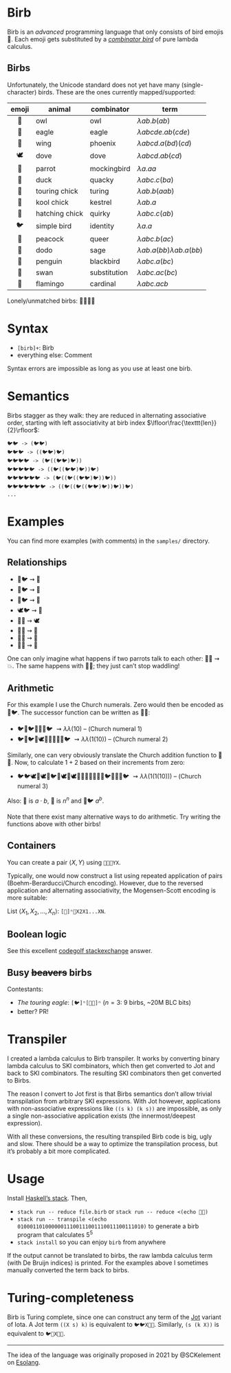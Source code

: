 # Birb

Birb is an *advanced* programming language that only consists of bird
emojis 🐣. Each emoji gets substituted by a [*combinator
bird*](https://www.angelfire.com/tx4/cus/combinator/birds.html) of pure
lambda calculus.

## Birbs

Unfortunately, the Unicode standard does not yet have many
(single-character) birds. These are the ones currently mapped/supported:

| emoji | animal         | combinator   | term                               |
|:-----:|----------------|--------------|------------------------------------|
|  🦉   | owl            | owl          | $\lambda ab.b(ab)$                 |
|  🦅   | eagle          | eagle        | $\lambda abcde.ab(cde)$            |
|  🪽   | wing           | phoenix      | $\lambda abcd.a(bd)(cd)$           |
|  🕊️   | dove           | dove         | $\lambda abcd.ab(cd)$              |
|  🦜   | parrot         | mockingbird  | $\lambda a.aa$                     |
|  🦆   | duck           | quacky       | $\lambda abc.c(ba)$                |
|  🐤   | touring chick  | turing       | $\lambda ab.b(aab)$                |
|  🐥   | kool chick     | kestrel      | $\lambda ab.a$                     |
|  🐣   | hatching chick | quirky       | $\lambda abc.c(ab)$                |
|  🐦   | simple bird    | identity     | $\lambda a.a$                      |
|  🦚   | peacock        | queer        | $\lambda abc.b(ac)$                |
|  🦤   | dodo           | sage         | $\lambda ab.a(bb)\lambda ab.a(bb)$ |
|  🐧   | penguin        | blackbird    | $\lambda abc.a(bc)$                |
|  🦢   | swan           | substitution | $\lambda abc.ac(bc)$               |
|  🦩   | flamingo       | cardinal     | $\lambda abc.acb$                  |

Lonely/unmatched birbs: 🐔🦃🐓🪿

# Syntax

- `[birb]+`: Birb
- everything else: Comment

Syntax errors are impossible as long as you use at least one birb.

# Semantics

Birbs stagger as they walk: they are reduced in alternating associative
order, starting with left associativity at birb index
$\lfloor\frac{\texttt{len}}{2}\rfloor$:

    🐦🐦 -> (🐦🐦)
    🐦🐦🐦 -> ((🐦🐦)🐦)
    🐦🐦🐦🐦 -> (🐦((🐦🐦)🐦))
    🐦🐦🐦🐦🐦 -> ((🐦((🐦🐦)🐦))🐦)
    🐦🐦🐦🐦🐦🐦 -> (🐦((🐦((🐦🐦)🐦))🐦))
    🐦🐦🐦🐦🐦🐦🐦 -> ((🐦((🐦((🐦🐦)🐦))🐦))🐦)
    ...

# Examples

You can find more examples (with comments) in the `samples/` directory.

## Relationships

- 🪽🐦 $\rightsquigarrow$ 🦢
- 🦢🐦 $\rightsquigarrow$ 🦉
- 🦉🐦 $\rightsquigarrow$ 🦜
- 🕊️🐦 $\rightsquigarrow$ 🐧
- 🐧🐧 $\rightsquigarrow$ 🕊️
- 🦩🐧 $\rightsquigarrow$ 🦚
- 🦩🦚 $\rightsquigarrow$ 🐧
- 🦩🦆 $\rightsquigarrow$ 🐣

One can only imagine what happens if two parrots talk to each other:
🦜🦜 $\rightsquigarrow$ 💥. The same happens with 🐤🐤; they just can’t
stop waddling!

## Arithmetic

For this example I use the Church numerals. Zero would then be encoded
as 🐥🐦. The successor function can be written as 🦢🐧:

- 🐦🐧🐦🦢🐧🐥🐦 $\rightsquigarrow\lambda\lambda(10)$ – (Church numeral
  1)  
- 🐦🐧🐦🐧🕊️🦢🐧🦢🐧🐥🐦 $\rightsquigarrow\lambda\lambda(1(10))$ –
  (Church numeral 2)

Similarly, one can very obviously translate the Church addition function
to 🪽🐧. Now, to calculate $1+2$ based on their increments from zero:

- 🐦🐦🕊️🐧🕊️🐧🐦🐧🕊️🐧🕊️🪽🐧🦢🐧🦢🐧🐥🐦🦢🐧🐥🐦
  $\rightsquigarrow\lambda\lambda(1(1(10)))$ – (Church numeral 3)

Also: 🐧 is $a\cdot b$, 🦜 is $n^n$ and 🦚🐦 $a^b$.

Note that there exist many alternative ways to do arithmetic. Try
writing the functions above with other birbs!

## Containers

You can create a pair $\langle X,Y\rangle$ using `🦩🦩🦩YX`.

Typically, one would now construct a list using repeated application of
pairs (Boehm-Berarducci/Church encoding). However, due to the reversed
application and alternating associativity, the Mogensen-Scott encoding
is more suitable:

List $\langle X_1,X_2,\dots,X_n\rangle$: `[🦩]ⁿ🦩X2X1...XN`.

## Boolean logic

See this excellent [codegolf
stackexchange](https://codegolf.stackexchange.com/a/266078/119961)
answer.

## Busy ~~beavers~~ birbs

Contestants:

- *The touring eagle*: `[🐦]ⁿ[🦅🐤]ⁿ` ($n=3$: 9 birbs, ~20M BLC bits)
- better? PR!

# Transpiler

I created a lambda calculus to Birb transpiler. It works by converting
binary lambda calculus to SKI combinators, which then get converted to
Jot and back to SKI combinators. The resulting SKI combinators then get
converted to Birbs.

The reason I convert to Jot first is that Birbs semantics don’t allow
trivial transpilation from arbitrary SKI expressions. With Jot however,
applications with non-associative expressions like `((s k) (k s))` are
impossible, as only a single non-associative application exists (the
innermost/deepest expression).

With all these conversions, the resulting transpiled Birb code is big,
ugly and slow. There should be a way to optimize the transpilation
process, but it’s probably a bit more complicated.

# Usage

Install [Haskell’s
stack](https://docs.haskellstack.org/en/stable/install_and_upgrade/).
Then,

- `stack run -- reduce file.birb` or `stack run -- reduce <(echo 🐧🐧)`
- `stack run -- transpile <(echo 01000110100000011100111001110011100111010)`
  to generate a birb program that calculates $5^5$
- `stack install` so you can enjoy `birb` from anywhere

If the output cannot be translated to birbs, the raw lambda calculus
term (with De Bruijn indices) is printed. For the examples above I
sometimes manually converted the term back to birbs.

# Turing-completeness

Birb is Turing complete, since one can construct any term of the
[Jot](https://esolangs.org/wiki/Jot) variant of Iota. A Jot term
`((X s) k)` is equivalent to `🐦🐦X🦢🐥`. Similarly, `(s (k X))` is
equivalent to `🐦🦆X🐥🦢`.

------------------------------------------------------------------------

The idea of the language was originally proposed in 2021 by @SCKelement
on [Esolang](https://esolangs.org/wiki/Birb).
